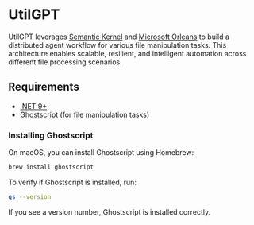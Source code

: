 # UtilGPT

UtilGPT leverages [Semantic Kernel](https://github.com/microsoft/semantic-kernel) and [Microsoft Orleans](https://github.com/dotnet/orleans) to build a distributed agent workflow for various file manipulation tasks. This architecture enables scalable, resilient, and intelligent automation across different file processing scenarios.

## Requirements

- [.NET 9+](https://dotnet.microsoft.com/)
- [Ghostscript](https://www.ghostscript.com/) (for file manipulation tasks)

### Installing Ghostscript

On macOS, you can install Ghostscript using Homebrew:

```sh
brew install ghostscript
```

To verify if Ghostscript is installed, run:

```sh
gs --version
```

If you see a version number, Ghostscript is installed correctly.
